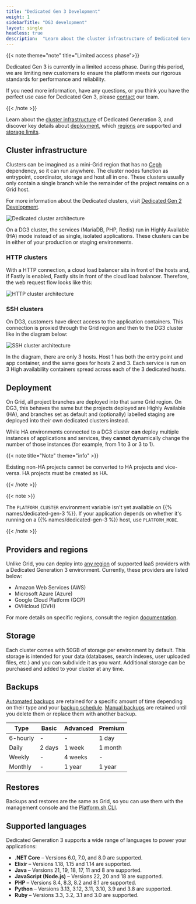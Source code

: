 ```yaml
---
title: "Dedicated Gen 3 Development"
weight: 1
sidebarTitle: "DG3 development"
layout: single
headless: true
description:  "Learn about the cluster infrastructure of Dedicated Generation 3, and discover key details about deployment, which regions are supported, storage limits, backups, restores and supported languages and frameworks."
---
```


{{< note theme="note" title="Limited access phase">}}

Dedicated Gen 3 is currently in a limited access phase. During this period, we are limiting new customers to ensure the platform meets our rigorous standards for performance and reliability.

If you need more information, have any questions, or you think you have the perfect use case for Dedicated Gen 3, please [contact](https://platform.sh/contact/) our team.

{{< /note >}}

Learn about the [cluster infrastructure](#cluster-infrastructure) of Dedicated Generation 3, and discover key details about [deployment](#deployment), which [regions](#providers-and-regions) are supported and [storage limits](#storage).

## Cluster infrastructure 

Clusters can be imagined as a mini-Grid region that has no [Ceph](/glossary/_index.md#ceph) dependency, so it can run anywhere. The cluster nodes function as entrypoint, coordinator, storage and host all in one. These clusters usually only contain a single branch while the remainder of the project remains on a Grid host. 

For more information about the Dedicated clusters, visit [Dedicated Gen 2 Development](/dedicated-environments/dedicated-gen-2/development.md#cluster-infrastructure).

![Dedicated cluster architecture](/images/dedicated/cluster-infrastructure.svg "0.50")

On a DG3 cluster, the services (MariaDB, PHP, Redis) run in Highly Available (HA) mode instead of as single, isolated applications. These clusters can be in either of your production or staging environments.

### HTTP clusters

With a HTTP connection, a cloud load balancer sits in front of the hosts and, if Fastly is enabled, Fastly sits in front of the cloud load balancer. Therefore, the web request flow looks like this:

![HTTP cluster architecture](/images/dedicated/http-cluster.svg "0.50")

### SSH clusters

On DG3, customers have direct access to the application containers. This connection is proxied through the Grid region and then to the DG3 cluster like in the diagram below:

![SSH cluster architecture](/images/dedicated/ssh-cluster.svg "0.50")

In the diagram, there are only 3 hosts. Host 1 has both the entry point and app container, and the same goes for hosts 2 and 3. Each service is run on 3 High availability containers spread across each of the 3 dedicated hosts.

## Deployment

On Grid, all project branches are deployed into that same Grid region. On DG3, this behaves the same but the projects deployed are Highly Available (HA), and branches set as default and (optionally) labelled staging are deployed into their own dedicated clusters instead.

While HA environments connected to a DG3 cluster **can** deploy multiple instances of applications and services, they **cannot** dynamically change the number of those instances (for example, from 1 to 3 or 3 to 1).

{{< note title="Note" theme="info" >}}

Existing non-HA projects cannot be converted to HA projects and vice-versa. HA projects must be created as HA.

{{< /note >}}

{{< note >}}

The `PLATFORM_CLUSTER` environment variable isn't yet available on {{% names/dedicated-gen-3 %}}. If your application depends on whether it's running on a {{% names/dedicated-gen-3 %}} host, use `PLATFORM_MODE`.

{{< /note >}}

## Providers and regions

Unlike Grid, you can deploy into [any region](/development/regions.md#regions) of supported IaaS providers with a Dedicated Generation 3 environment. Currently, these providers are listed below:

-   Amazon Web Services (AWS)
-   Microsoft Azure (Azure)
-   Google Cloud Platform (GCP)
-   OVHcloud (OVH) 

For more details on specific regions, consult the region [documentation](/development/regions.md#regions).

## Storage

Each cluster comes with 50GB of storage per environment by default. This storage is intended for your data (databases, search indexes, user uploaded files, etc.) and you can subdivide it as you want. Additional storage can be purchased and added to your cluster at any time.

## Backups

[Automated backups](environments/backup.md#use-automated-backups) are retained for a specific amount of time depending on their type and your [backup schedule](/environments/backup.md#backup-schedule). [Manual backups](/environments/backup.md#create-a-manual-backup) are retained until you delete them or replace them with another backup.

|Type            |Basic                |Advanced         |Premium    |
|----------------|---------------------|-----------------|-----------|
| 6-hourly       | -                   | -               | 1 day      |                
| Daily          | 2 days              | 1 week          | 1 month    |
| Weekly         | -                   | 4 weeks         | -          |
| Monthly        | -                   | 1 year          | 1 year     | 

## Restores

Backups and restores are the same as Grid, so you can use them with the management console and the [Platform.sh CLI](/administration/cli/_index.md).

## Supported languages 

Dedicated Generation 3 supports a wide range of languages to power your applications:

- **.NET Core** – Versions 6.0, 7.0, and 8.0 are supported.
- **Elixir**  – Versions 1.18, 1.15 and 1.14 are supported.
- **Java** – Versions 21, 19, 18, 17, 11 and 8 are supported.
- **JavaScript (Node.js)** – Versions 22, 20 and 18 are supported.
- **PHP** – Versions 8.4, 8.3, 8.2 and 8.1 are supported.
- **Python** – Versions 3.13, 3.12, 3.11, 3.10, 3.9 and 3.8 are supported.
- **Ruby** – Versions 3.3, 3.2, 3.1 and 3.0 are supported.
